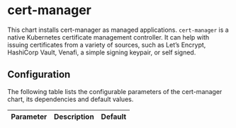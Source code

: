 # cert-manager

This chart installs cert-manager as managed applications. `cert-manager` is a native Kubernetes certificate management controller. It can help with issuing certificates from a variety of sources, such as Let’s Encrypt, HashiCorp Vault, Venafi, a simple signing keypair, or self signed.


## Configuration

The following table lists the configurable parameters of the cert-manager chart, its dependencies and default values.

Parameter | Description | Default
--- | --- | ---